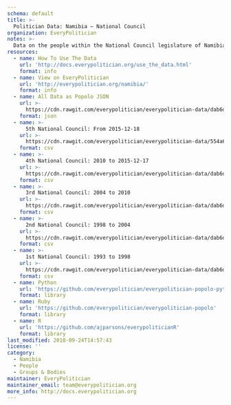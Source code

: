 ```yaml
---
schema: default
title: >-
  Politician Data: Namibia — National Council
organization: EveryPolitician
notes: >-
  Data on the people within the National Council legislature of Namibia.
resources:
  - name: How To Use The Data
    url: 'http://docs.everypolitician.org/use_the_data.html'
    format: info
  - name: View on EveryPolitician
    url: 'http://everypolitician.org/namibia/'
    format: info
  - name: All Data as Popolo JSON
    url: >-
      https://cdn.rawgit.com/everypolitician/everypolitician-data/dab6d7b1529576fcc8790a7d10cf84e95d29d526/data/Namibia/Council/ep-popolo-v1.0.json
    format: json
  - name: >-
      5th National Council: From 2015-12-18
    url: >-
      https://cdn.rawgit.com/everypolitician/everypolitician-data/554a6cb306153130ac5558e4c015471d63e57cb7/data/Namibia/Council/term-5.csv
    format: csv
  - name: >-
      4th National Council: 2010 to 2015-12-17
    url: >-
      https://cdn.rawgit.com/everypolitician/everypolitician-data/dab6d7b1529576fcc8790a7d10cf84e95d29d526/data/Namibia/Council/term-4.csv
    format: csv
  - name: >-
      3rd National Council: 2004 to 2010
    url: >-
      https://cdn.rawgit.com/everypolitician/everypolitician-data/dab6d7b1529576fcc8790a7d10cf84e95d29d526/data/Namibia/Council/term-3.csv
    format: csv
  - name: >-
      2nd National Council: 1998 to 2004
    url: >-
      https://cdn.rawgit.com/everypolitician/everypolitician-data/dab6d7b1529576fcc8790a7d10cf84e95d29d526/data/Namibia/Council/term-2.csv
    format: csv
  - name: >-
      1st National Council: 1993 to 1998
    url: >-
      https://cdn.rawgit.com/everypolitician/everypolitician-data/dab6d7b1529576fcc8790a7d10cf84e95d29d526/data/Namibia/Council/term-1.csv
    format: csv
  - name: Python
    url: 'https://github.com/everypolitician/everypolitician-popolo-python'
    format: library
  - name: Ruby
    url: 'https://github.com/everypolitician/everypolitician-popolo'
    format: library
  - name: R
    url: 'https://github.com/ajparsons/everypoliticianR'
    format: library
last_modified: 2018-09-24T14:57:43
license: ''
category:
  - Namibia
  - People
  - Groups & Bodies
maintainer: EveryPolitician
maintainer_email: team@everypolitician.org
more_info: http://docs.everypolitician.org
---
```

